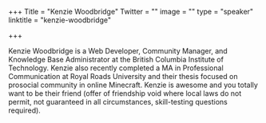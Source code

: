 +++
Title = "Kenzie Woodbridge"
Twitter = ""
image = ""
type = "speaker"
linktitle = "kenzie-woodbridge"

+++

Kenzie Woodbridge is a Web Developer, Community Manager, and Knowledge Base Administrator at the British Columbia Institute of Technology. Kenzie also recently completed a MA in Professional Communication at Royal Roads University and their thesis focused on prosocial community in online Minecraft. Kenzie is awesome and you totally want to be their friend (offer of friendship void where local laws do not permit, not guaranteed in all circumstances, skill-testing questions required).
